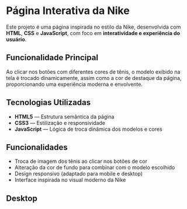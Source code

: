 # Página Interativa da Nike

Este projeto é uma página inspirada no estilo da Nike, desenvolvida com **HTML**, **CSS** e **JavaScript**, com foco em **interatividade e experiência do usuário**.

## Funcionalidade Principal

Ao clicar nos botões com diferentes cores de tênis, o modelo exibido na tela é trocado dinamicamente, assim como a cor de destaque da página, proporcionando uma experiência moderna e envolvente.

## Tecnologias Utilizadas

- **HTML5** — Estrutura semântica da página
- **CSS3** — Estilização e responsividade
- **JavaScript** — Lógica de troca dinâmica dos modelos e cores

## Funcionalidades

- Troca de imagem dos tênis ao clicar nos botões de cor
- Alteração da cor de fundo para combinar com o modelo escolhido
- Design responsivo (adaptado para mobile e desktop)
- Interface inspirada no visual moderno da Nike

## Desktop

<img scr="https://github.com/Andrecruzac85/projeto-nike/blob/main/assets/portifolio%20nike%201.png?raw=true"/>
<img scr="https://github.com/Andrecruzac85/projeto-nike/blob/main/assets/portifolio%20nike%202.png?raw=true"/>
<img scr="https://github.com/Andrecruzac85/projeto-nike/blob/main/assets/portifolio%20nike%203.png?raw=true"/>



